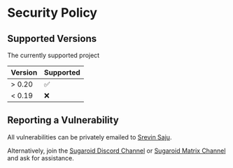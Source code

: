 # Security Policy

## Supported Versions
The currently supported project

| Version | Supported          |
| ------- | ------------------ |
| > 0.20  | :white_check_mark: |
| < 0.19  | :x:                |


## Reporting a Vulnerability

All vulnerabilities can be privately emailed to [Srevin Saju](https://srevinsaju.me#contact).

Alternatively, join the [Sugaroid Discord Channel](https://discord.gg/EWaYYYjgJw) or [Sugaroid Matrix Channel](https://matrix.to/#/#sugaroid:matrix.org) 
and ask for assistance.
